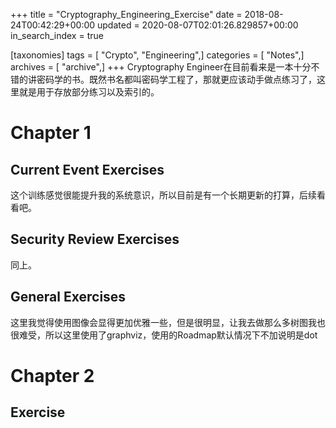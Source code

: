 +++
title = "Cryptography_Engineering_Exercise"
date = 2018-08-24T00:42:29+00:00
updated = 2020-08-07T02:01:26.829857+00:00
in_search_index = true

[taxonomies]
tags = [ "Crypto", "Engineering",]
categories = [ "Notes",]
archives = [ "archive",]
+++
Cryptography Engineer在目前看来是一本十分不错的讲密码学的书。既然书名都叫密码学工程了，那就更应该动手做点练习了，这里就是用于存放部分练习以及索引的。

<!--more-->

# Chapter 1

## Current Event Exercises

这个训练感觉很能提升我的系统意识，所以目前是有一个长期更新的打算，后续看看吧。

## Security Review Exercises

同上。

## General Exercises 

这里我觉得使用图像会显得更加优雅一些，但是很明显，让我去做那么多树图我也很难受，所以这里使用了graphviz，使用的Roadmap默认情况下不加说明是dot



# Chapter 2

## Exercise